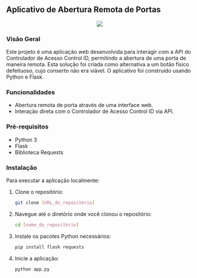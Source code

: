 ## Aplicativo de Abertura Remota de Portas

<div align="center">
    <img src="https://github.com/alexandrefreitass/abrirporta/assets/109884524/b9dc215e-2f08-4a46-a900-74fb7830dd35" />
</div>

### Visão Geral
Este projeto é uma aplicação web desenvolvida para interagir com a API do Controlador de Acesso Control ID, permitindo a abertura de uma porta de maneira remota. Esta solução foi criada como alternativa a um botão físico defeituoso, cujo conserto não era viável. O aplicativo foi construído usando Python e Flask.

### Funcionalidades
- Abertura remota de porta através de uma interface web.
- Interação direta com o Controlador de Acesso Control ID via API.

### Pré-requisitos
- Python 3
- Flask
- Biblioteca Requests

### Instalação
Para executar a aplicação localmente:

1. Clone o repositório:
   ```bash
   git clone [URL_do_repositório]
    ```
2. Navegue até o diretório onde você clonou o repositório:
    ```bash
    cd [nome_do_repositório]
    ```
3. Instale os pacotes Python necessários:
    ```bash
    pip install flask requests
    ```
4. Inicie a aplicação:
    ```bash
    python app.py
    ```
